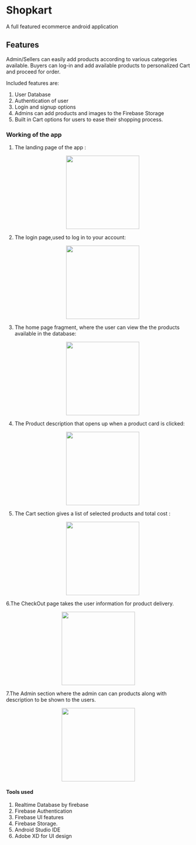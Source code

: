 # Shopkart
A full featured ecommerce android application


## Features
Admin/Sellers can easily add products according to various categories available.
Buyers can log-in and add available products to personalized Cart and proceed for order.

Included features are:
1. User Database
2. Authentication of user
3. Login and signup options
4. Admins can add products and images to the Firebase Storage
5. Built in Cart options for users to ease their shopping process.

### Working of the app
1. The landing page of the app :
    <p align="center">
    <image src="shopkart/1.png" width="200">
        </p>

2. The login page,used to log in to your account:
        <p align="center">
    <image src="shopkart/2.png" width="200">
        </p>
        
3. The home page fragment, where the user can view the the products available in the database:
      <p align="center">
    <image src="shopkart/3.png" width="200">
        </p> 

4. The Product description that opens up when a product card is clicked:
          <p align="center">
    <image src="shopkart/4.png" width="200">
        </p>

5. The Cart section gives a list of selected products and total cost :
         <p align="center">
    <image src="shopkart/5.png" width="200">
        </p>

6.The CheckOut page takes the user information for product delivery.
        <p align="center">
    <image src="shopkart/6.png" width="200">
        </p> 
 
7.The Admin section where the admin can can products along with description to be shown to the users.
        <p align="center">
    <image src="shopkart/8.png" width="200">
        </p> 
        
#### Tools used
1. Realtime Database by firebase
2. Firebase Authentication
3. Firebase UI features
4. Firebase Storage.
4. Android Studio IDE
5. Adobe XD for UI design





